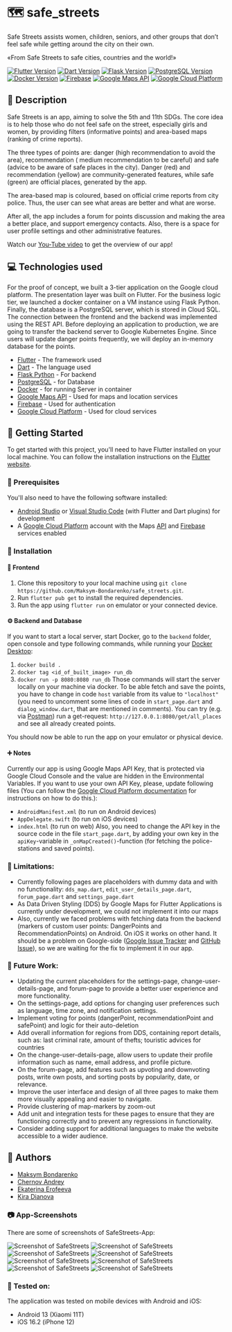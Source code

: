 # 🗺️ safe_streets

Safe Streets assists women, children, seniors, and other groups that don’t feel safe while getting
around the city on their own.

«From Safe Streets to safe cities, countries and the world!»

[![Flutter Version](https://img.shields.io/badge/flutter-3.7.7-blue)](https://flutter.dev/)
[![Dart Version](https://img.shields.io/badge/dart-2.19.4-blue)](https://dart.dev/)
[![Flask Version](https://img.shields.io/badge/Flask-v2.1.1-red)](https://flask.palletsprojects.com/en/2.1.x/)
[![PostgreSQL Version](https://img.shields.io/badge/PostgreSQL-v14.1-blue)](https://www.postgresql.org/)
[![Docker Version](https://img.shields.io/badge/Docker-v20.10.23-blue)](https://www.docker.com/)
[![Firebase](https://img.shields.io/badge/firebase-11.23.1-orange)](https://firebase.google.com/)
[![Google Maps API](https://img.shields.io/badge/google%20maps-API-red)](https://cloud.google.com/maps-platform/)
[![Google Cloud Platform](https://img.shields.io/badge/google%20cloud-platform-blue)](https://cloud.google.com/)

## 📝 Description

Safe Streets is an app, aiming to solve the 5th and 11th SDGs. The core idea is to help those who do
not feel safe on the street, especially girls and women, by providing filters (informative points)
and area-based maps (ranking of crime reports).

The three types of points are: danger (high recommendation to avoid the area), recommendation (
medium recommendation to be careful) and safe (advice to be aware of safe places in the city).
Danger (red) and recommendation (yellow) are community-generated features, while safe (green) are
official places, generated by the app.

The area-based map is coloured, based on official crime reports from city police. Thus, the user can
see what areas are better and what are worse.

After all, the app includes a forum for points discussion and making the area a better place, and
support emergency contacts. Also, there is a space for user profile settings and other
administrative features.

Watch our [You-Tube video](https://youtu.be/pJbVnoq-iaQ) to get the overview of our app!

## 💻 Technologies used

For the proof of concept, we built a 3-tier application on the Google cloud platform. The
presentation layer was built on Flutter. For the business logic tier, we launched a docker container
on a VM instance using Flask Python. Finally, the database is a PostgreSQL server, which is stored
in Cloud SQL. The connection between the frontend and the backend was implemented using the REST
API.
Before deploying an application to production, we are going to transfer the backend server to Google
Kubernetes Engine. Since users will update danger points frequently, we will deploy an in-memory
database for the points.

* [Flutter](https://flutter.dev/) - The framework used
* [Dart](https://dart.dev/) - The language used
* [Flask Python](https://flask.palletsprojects.com) - For backend
* [PostgreSQL](https://www.postgresql.org/) - for Database
* [Docker](https://www.docker.com/) - for running Server in container
* [Google Maps API](https://cloud.google.com/maps-platform/) - Used for maps and location services
* [Firebase](https://firebase.google.com/) - Used for authentication
* [Google Cloud Platform](https://cloud.google.com/) - Used for cloud services

## 🚀 Getting Started

To get started with this project, you'll need to have Flutter installed on your local machine. You
can follow the installation instructions on
the [Flutter website](https://flutter.dev/docs/get-started/install).

### 🦾 Prerequisites

You'll also need to have the following software installed:

* [Android Studio](https://developer.android.com/studio)
  or [Visual Studio Code](https://code.visualstudio.com/) (with Flutter and Dart plugins) for
  development
* A [Google Cloud Platform](https://cloud.google.com/) account with the
  Maps [API](https://developers.google.com/maps) and [Firebase](https://firebase.google.com/)
  services enabled

### 🦿 Installation

#### 👀 Frontend

1. Clone this repository to your local machine
   using `git clone https://github.com/Maksym-Bondarenko/safe_streets.git`.
2. Run `flutter pub get` to install the required dependencies.
3. Run the app using `flutter run` on emulator or your connected device.

#### ⚙ Backend and Database

If you want to start a local server, start Docker, go to the `backend` folder, open console and type
following commands, while running
your [Docker Desktop](https://www.docker.com/products/docker-desktop/):

1. `docker build .`
2. `docker tag <id_of_built_image> run_db`
3. `docker run -p 8080:8080 run_db`
   Those commands will start the server locally on your machine via docker.
   To be able fetch and save the points, you have to change in code `host` variable from its value
   to `"localhost"` (you need to uncomment some lines of code in `start_page.dart`
   and `dialog_window.dart`, that are mentioned in
   comments).
   You can try (e.g. via [Postman](https://www.postman.com/)) run a
   get-request: `http://127.0.0.1:8080/get/all_places` and see all
   already created points.

You should now be able to run the app on your emulator or physical device.

#### ➕ Notes

Currently our app is using Google Maps API Key, that is protected via Google Cloud Console and the
value are hidden in the Environmental Variables. If you want to use your own API Key, please, update
following files (You can follow
the [Google Cloud Platform documentation](https://developers.google.com/maps/gmp-get-started/api-key)
for instructions on how to do this.):

- `AndroidManifest.xml` (to run on Android devices)
- `AppDelegate.swift` (to run on iOS devices)
- `index.html` (to run on web)
  Also, you need to change the API key in the source code in the file `start_page.dart`, by adding
  your own key in the `apiKey`-variable in `_onMapCreated()`-function (for fetching the
  police-stations and saved points).

### 🚫 Limitations:

* Currently following pages are placeholders with dummy data and with no
  functionality: `dds_map.dart`, `edit_user_details_page.dart`, `forum_page.dart`
  and `settings_page.dart`
* As Data Driven Styling (DDS) by Google Maps for Flutter Applications is currently under
  development, we could not implement it into our maps
* Also, currently we faced problems with fetching data from the backend (markers of custom user
  points: DangerPoints and RecommendationPoints) on Android. On iOS it works on other hand. It
  should be a problem on
  Google-side ([Google Issue Tracker](https://issuetracker.google.com/issues/228091313?pli=1)
  and [GitHub Issue](https://github.com/flutter/flutter/issues/109115)), so we are waiting for the
  fix to implement it in our app.

### 🔮 Future Work:

* Updating the current placeholders for the settings-page, change-user-details-page, and forum-page
  to provide a better user experience and more functionality.
* On the settings-page, add options for changing user preferences such as language, time zone, and
  notification settings.
* Implement voting for points (dangerPoint, recommendationPoint and safePoint) and logic for their
  auto-deletion
* Add overall information for regions from DDS, containing report details, such as: last criminal
  rate, amount of thefts; touristic advices for countries
* On the change-user-details-page, allow users to update their profile information such as name,
  email address, and profile picture.
* On the forum-page, add features such as upvoting and downvoting posts, write own posts, and
  sorting posts by popularity, date, or relevance.
* Improve the user interface and design of all three pages to make them more visually appealing and
  easier to navigate.
* Provide clustering of map-markers by zoom-out
* Add unit and integration tests for these pages to ensure that they are functioning correctly and
  to prevent any regressions in functionality.
* Consider adding support for additional languages to make the website accessible to a wider
  audience.

## 👥 Authors

* [Maksym Bondarenko](https://github.com/Maksym-Bondarenko)
* [Chernov Andrey](https://github.com/ChernovAndrey)
* [Ekaterina Erofeeva](https://github.com/ekaterina-erofeeva)
* [Kira Dianova](https://github.com/keira-d)

### 📷 App-Screenshots

There are some of screenshots of SafeStreets-App:

![Screenshot of SafeStreets](/lib/assets/screenshots/screenshot1_intro-slider.jpg "Intro-slider")
![Screenshot of SafeStreets](/lib/assets/screenshots/screenshot2_main-screen.jpg "Main screen")
![Screenshot of SafeStreets](/lib/assets/screenshots/screenshot3_dds-map.jpg "DDS map")
![Screenshot of SafeStreets](/lib/assets/screenshots/screenshot4_user-profile.jpg "User profile")
![Screenshot of SafeStreets](/lib/assets/screenshots/screenshot5_user-profile.jpg "User profile")
![Screenshot of SafeStreets](/lib/assets/screenshots/screenshot6_filter-map.jpg "Filter map")
![Screenshot of SafeStreets](/lib/assets/screenshots/screenshot7_safe-point.jpg "Safe point")
![Screenshot of SafeStreets](/lib/assets/screenshots/screenshot8_point-creation.jpg "point creation")

### 🧪 Tested on:

The application was tested on mobile devices with Android and iOS:

* Android 13 (Xiaomi 11T)
* iOS 16.2 (iPhone 12)
